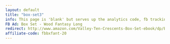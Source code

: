 ```yaml
---
layout: default
title: "box-set3"
info: This page is 'blank' but serves up the analytics code, fb tracking pixel, and amazon affiliate link before forwarding to Amazon.
FB Ad: Box Set - Wood Fantasy Long
redirect: http://www.amazon.com/Valley-Ten-Crescents-Box-Set-ebook/dp/B00IGJQZ7O/
affiliate-code: fbbxfant-20
---
```

